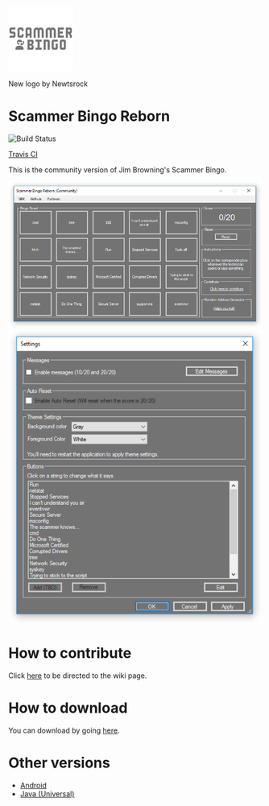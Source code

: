 ![Logo](ScammerBingo128.png)

New logo by Newtsrock

# Scammer Bingo Reborn

![Build Status](https://travis-ci.org/JoeTheHuman/Scammer-Bingo-Reborn.svg?branch=master)

[Travis CI](https://travis-ci.org/JoeTheHuman/Scammer-Bingo-Reborn)

This is the community version of Jim Browning's Scammer Bingo.


![Screenshot](screenshot.png)
![Screenshot](screenshot2.png)

# How to contribute

Click [here](https://github.com/HexxiumCreations/Scammer-Bingo-Reborn/wiki/How-to-contribute) to be directed to the wiki page.

# How to download

You can download by going [here](https://github.com/HexxiumCreations/Scammer-Bingo-Reborn/releases).

# Other versions

- [Android](https://play.google.com/store/apps/details?id=com.xelitexirish.scammerbingo)
- [Java (Universal)](https://github.com/HexxiumCreations/spammer-bingo-desktop-java)
